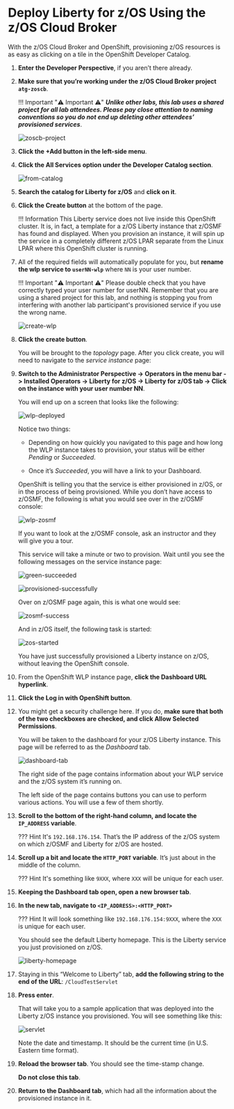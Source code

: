 # Deploy Liberty for z/OS Using the z/OS Cloud Broker

With the z/OS Cloud Broker and OpenShift, provisioning z/OS resources is as easy as clicking on a tile in the OpenShift Developer Catalog.

1. **Enter the Developer Perspective**, if you aren’t there already.

1. **Make sure that you’re working under the z/OS Cloud Broker project `atg-zoscb`**.

    !!! Important ":warning: Important :warning:"
        ***Unlike other labs, this lab uses a shared project for all lab attendees. Please pay close attention to naming conventions so you do not end up deleting other attendees’ provisioned services***.

    ![zoscb-project](../images/zoscb-project.png)

1. **Click the +Add button in the left-side menu**.

1. **Click the All Services option under the Developer Catalog section**.

    ![from-catalog](../images/from-catalog.png)

1. **Search the catalog for Liberty for z/OS** and **click on it**.

1. **Click the Create button** at the bottom of the page.

    !!! Information
        This Liberty service does not live inside this OpenShift cluster. It is, in fact, a template for a z/OS Liberty instance that z/OSMF has found and displayed. When you provision an instance, it will spin up the service in a completely different z/OS LPAR separate from the Linux LPAR where this OpenShift cluster is running.

1. All of the required fields will automatically populate for you, but **rename the wlp service to `userNN-wlp`** where `NN` is your user number.

    !!! Important ":warning: Important :warning:"
        Please double check that you have correctly typed your user number for userNN. Remember that you are using a shared project for this lab, and nothing is stopping you from interfering with another lab participant's provisioned service if you use the wrong name.

    ![create-wlp](../images/create-wlp.png)

1. **Click the create button**.

    You will be brought to the *topology* page. After you click create, you will need to navigate to the *service instance* page:

1. **Switch to the Administrator Perspective -> Operators in the menu bar -> Installed Operators -> Liberty for z/OS -> Liberty for z/OS tab -> Click on the instance with your user number NN**.

    You will end up on a screen that looks like the following:

    ![wlp-deployed](../images/wlp-deployed.png)

    Notice two things:

    * Depending on how quickly you navigated to this page and how long the WLP instance takes to provision, your status will be either *Pending* or *Succeeded*.

    * Once it’s *Succeeded*, you will have a link to your Dashboard.

    OpenShift is telling you that the service is either provisioned in z/OS, or in the process of being provisioned. While you don’t have access to z/OSMF, the following is what you would see over in the z/OSMF console:

    ![wlp-zosmf](../images/wlp-zosmf.png)

    If you want to look at the z/OSMF console, ask an instructor and they will give you a tour.

    This service will take a minute or two to provision. Wait until you see the following messages on the service instance page:

    ![green-succeeded](../images/green-succeeded.png)

    ![provisioned-successfully](../images/provisioned-successfully.png)

    Over on z/OSMF page again, this is what one would see:

    ![zosmf-success](../images/zosmf-success.png)

    And in z/OS itself, the following task is started:

    ![zos-started](../images/zos-started.png)

    You have just successfully provisioned a Liberty instance on z/OS, without leaving the OpenShift console.

1. From the OpenShift WLP instance page, **click the Dashboard URL hyperlink**.

1. **Click the Log in with OpenShift button**.

1. You might get a security challenge here. If you do, **make sure that both of the two checkboxes are checked, and click Allow Selected Permissions**.

    You will be taken to the dashboard for your z/OS Liberty instance. This page will be referred to as the *Dashboard* tab.

    ![dashboard-tab](../images/dashboard-tab.png)

    The right side of the page contains information about your WLP service and the z/OS system it’s running on.

    The left side of the page contains buttons you can use to perform various actions. You will use a few of them shortly.

1. **Scroll to the bottom of the right-hand column, and locate the `IP_ADDRESS` variable**.

    ??? Hint
        It's `192.168.176.154`. That’s the IP address of the z/OS system on which z/OSMF and Liberty for z/OS are hosted.

1. **Scroll up a bit and locate the `HTTP_PORT` variable**. It’s just about in the middle of the column.

    ??? Hint
        It's something like `9XXX`, where `XXX` will be unique for each user.

1. **Keeping the Dashboard tab open, open a new browser tab**.

1. **In the new tab, navigate to `<IP_ADDRESS>:<HTTP_PORT>`**

    ??? Hint
        It will look something like `192.168.176.154:9XXX`, where the `XXX` is unique for each user.

    You should see the default Liberty homepage. This is the Liberty service you just provisioned on z/OS.

    ![liberty-homepage](../images/liberty-homepage.png)

1. Staying in this “Welcome to Liberty” tab, **add the following string to the end of the URL**: `/CloudTestServlet`

1. **Press enter**.

    That will take you to a sample application that was deployed into the Liberty z/OS instance you provisioned.  You will see something like this:

    ![servlet](../images/servlet.png)

    Note the date and timestamp. It should be the current time (in U.S. Eastern time format).

1. **Reload the browser tab**.  You should see the time-stamp change.

    **Do not close this tab**.

1. **Return to the Dashboard tab**, which had all the information about the provisioned instance in it.
